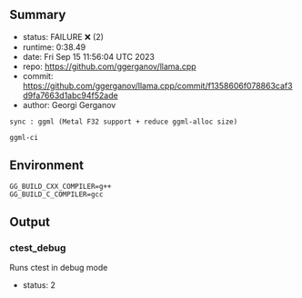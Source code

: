 ## Summary

- status:  FAILURE ❌ (2)
- runtime: 0:38.49
- date:    Fri Sep 15 11:56:04 UTC 2023
- repo:    https://github.com/ggerganov/llama.cpp
- commit:  https://github.com/ggerganov/llama.cpp/commit/f1358606f078863caf3d9fa7663d1abc94f52ade
- author:  Georgi Gerganov
```
sync : ggml (Metal F32 support + reduce ggml-alloc size)

ggml-ci
```

## Environment

```
GG_BUILD_CXX_COMPILER=g++
GG_BUILD_C_COMPILER=gcc
```

## Output

### ctest_debug

Runs ctest in debug mode
- status: 2
```

```

